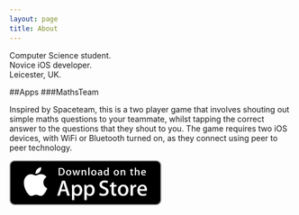 ```yaml
---
layout: page
title: About
---
```


Computer Science student.  
Novice iOS developer.  
Leicester, UK.

##Apps
###MathsTeam

Inspired by Spaceteam, this is a two player game that involves shouting out simple maths questions to your teammate, whilst tapping the correct answer to the questions that they shout to you. The game requires two iOS devices, with WiFi or Bluetooth turned on, as they connect using peer to peer technology.

[![MathsTeam on the App Store](/assets/app_store_badge.svg)](https://itunes.apple.com/WebObjects/MZStore.woa/wa/viewSoftware?id=955252556&mt=8)